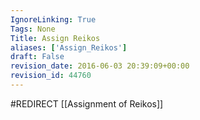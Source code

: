 ```yaml
---
IgnoreLinking: True
Tags: None
Title: Assign Reikos
aliases: ['Assign_Reikos']
draft: False
revision_date: 2016-06-03 20:39:09+00:00
revision_id: 44760
---
```


#REDIRECT [[Assignment of Reikos]]